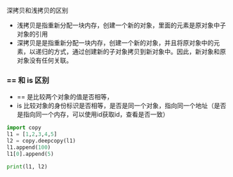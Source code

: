 深拷贝和浅拷贝的区别
- 浅拷贝是指重新分配一块内存，创建一个新的对象，里面的元素是原对象中子对象的引用
- 深拷贝是是指重新分配一块内存，创建一个新的对象，并且将原对象中的元素，以递归的方式，通过创建新的子对象拷贝到新对象中。因此，新对象和原对象没有任何关联。


### == 和 is 区别
- == 是比较两个对象的值是否相等，
- is 比较对象的身份标识是否相等，是否是同一个对象，指向同一个地址（是否是指向同一个内存，可以使用id获取id，查看是否一致）

```python
import copy 
l1 = [1,2,3,4,5]
l2 = copy.deepcopy(l1)
l1.append(100)
l1[0].append(5)

print(l1, l2)

```



